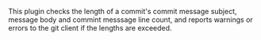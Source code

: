 This plugin checks the length of a commit's commit message
subject, message body and commint messsage line count, and reports warnings or errors to
the git client if the lengths are exceeded.
